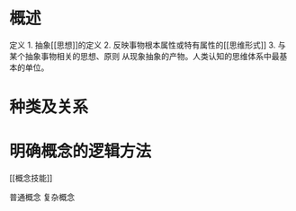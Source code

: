 # 概述
定义
	1. 抽象[[思想]]的定义
	2. 反映事物根本属性或特有属性的[[思维形式]] 
	3. 与某个抽象事物相关的思想、原则
从现象抽象的产物。人类认知的思维体系中最基本的单位。
# 种类及关系
# 明确概念的逻辑方法
[[概念技能]] 

普通概念
复杂概念